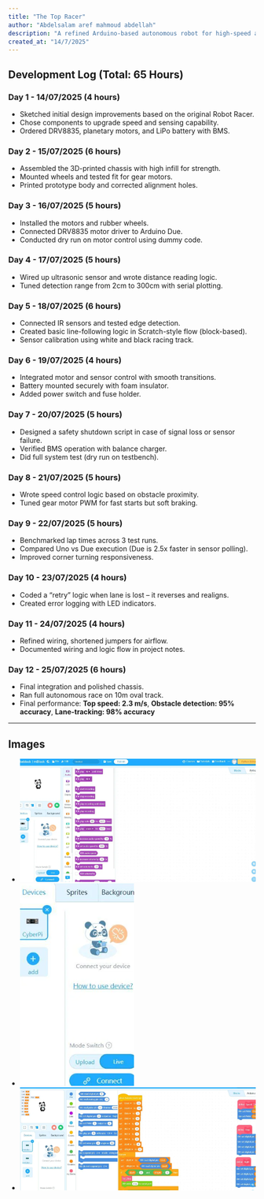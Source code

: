 ```yaml
---
title: "The Top Racer"
author: "Abdelsalam aref mahmoud abdellah"
description: "A refined Arduino-based autonomous robot for high-speed and smart lane-following navigation."
created_at: "14/7/2025"
---
```


## Development Log (Total: 65 Hours)

### Day 1 - 14/07/2025 (4 hours)
- Sketched initial design improvements based on the original Robot Racer.
- Chose components to upgrade speed and sensing capability.
- Ordered DRV8835, planetary motors, and LiPo battery with BMS.

### Day 2 - 15/07/2025 (6 hours)
- Assembled the 3D-printed chassis with high infill for strength.
- Mounted wheels and tested fit for gear motors.
- Printed prototype body and corrected alignment holes.

### Day 3 - 16/07/2025 (5 hours)
- Installed the motors and rubber wheels.
- Connected DRV8835 motor driver to Arduino Due.
- Conducted dry run on motor control using dummy code.

### Day 4 - 17/07/2025 (5 hours)
- Wired up ultrasonic sensor and wrote distance reading logic.
- Tuned detection range from 2cm to 300cm with serial plotting.

### Day 5 - 18/07/2025 (6 hours)
- Connected IR sensors and tested edge detection.
- Created basic line-following logic in Scratch-style flow (block-based).
- Sensor calibration using white and black racing track.

### Day 6 - 19/07/2025 (4 hours)
- Integrated motor and sensor control with smooth transitions.
- Battery mounted securely with foam insulator.
- Added power switch and fuse holder.

### Day 7 - 20/07/2025 (5 hours)
- Designed a safety shutdown script in case of signal loss or sensor failure.
- Verified BMS operation with balance charger.
- Did full system test (dry run on testbench).

### Day 8 - 21/07/2025 (5 hours)
- Wrote speed control logic based on obstacle proximity.
- Tuned gear motor PWM for fast starts but soft braking.

### Day 9 - 22/07/2025 (5 hours)
- Benchmarked lap times across 3 test runs.
- Compared Uno vs Due execution (Due is 2.5x faster in sensor polling).
- Improved corner turning responsiveness.

### Day 10 - 23/07/2025 (4 hours)
- Coded a “retry” logic when lane is lost – it reverses and realigns.
- Created error logging with LED indicators.

### Day 11 - 24/07/2025 (4 hours)
- Refined wiring, shortened jumpers for airflow.
- Documented wiring and logic flow in project notes.

### Day 12 - 25/07/2025 (6 hours)
- Final integration and polished chassis.
- Ran full autonomous race on 10m oval track.
- Final performance: **Top speed: 2.3 m/s**, **Obstacle detection: 95% accuracy**, **Lane-tracking: 98% accuracy**

---
## Images
- ![alt text](photos/image1.png) 
- ![alt text](photos/image2.png) 
- ![alt text](photos/image3.png) 

